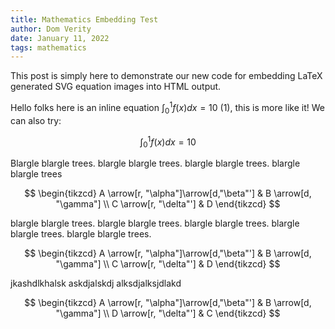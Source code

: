 ```yaml
---
title: Mathematics Embedding Test
author: Dom Verity
date: January 11, 2022
tags: mathematics
---
```


This post is simply here to demonstrate our new code for embedding LaTeX generated SVG equation images into HTML output.

<!--more-->

Hello folks here is an inline equation $\int_0^1 f(x) dx = 10$ (1), this is more like it! We can also try:

$$\int_0^1 f(x) dx = 10$$

Blargle blargle trees. blargle blargle trees. blargle blargle trees. blargle blargle trees 

$$
  \begin{tikzcd}
          A \arrow[r, "\alpha"]\arrow[d,"\beta"'] &
          B \arrow[d, "\gamma"] \\
          C \arrow[r, "\delta"'] & D
  \end{tikzcd}
$$

blargle blargle trees. blargle blargle trees. blargle blargle trees. blargle blargle trees. blargle blargle trees.

$$
  \begin{tikzcd}
          A \arrow[r, "\alpha"]\arrow[d,"\beta"'] &
          B \arrow[d, "\gamma"] \\
          C \arrow[r, "\delta"'] & D
  \end{tikzcd}
$$

jkashdlkhalsk askdjalskdj alksdjalksjdlakd

$$
  \begin{tikzcd}
          A \arrow[r, "\alpha"]\arrow[d,"\beta"'] &
          B \arrow[d, "\gamma"] \\
          D \arrow[r, "\delta"'] & C
  \end{tikzcd}
$$

